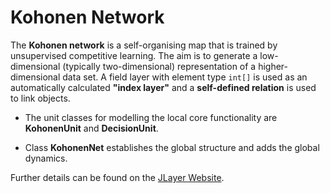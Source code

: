 # Kohonen Network

The **Kohonen network** is a self-organising map that is trained by unsupervised competitive learning. The aim is to generate a low-dimensional (typically two-dimensional) representation of a higher-dimensional data set. A field layer with element type `int[]` is used as an automatically calculated **"index layer"** and a **self-defined relation** is used to link objects.

- The unit classes for modelling the local core functionality are **KohonenUnit** and **DecisionUnit**. 

- Class **KohonenNet** establishes the global structure and adds the global dynamics. 

Further details  can be found on the [JLayer Website](http://www.jlayer.org/example_Kohonen_Notes.html).
